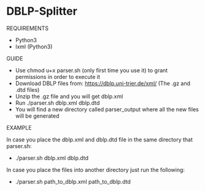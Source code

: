 # DBLP-Splitter

REQUIREMENTS

- Python3
- lxml (Python3)

GUIDE

- Use chmod u+x parser.sh (only first time you use it) to grant permissions in order to execute it
- Download DBLP files from: https://dblp.uni-trier.de/xml/ (The .gz and .dtd files)
- Unzip the .gz file and you will get dblp.xml
- Run ./parser.sh dblp.xml dblp.dtd
- You will find a new directory called parser_output where all the new files will be generated

EXAMPLE

In case you place the dblp.xml and dblp.dtd file in the same directory that parser.sh:

- ./parser.sh dblp.xml dblp.dtd

In case you place the files into another directory just run the following:

- ./parser.sh path_to_dblp.xml path_to_dblp.dtd
